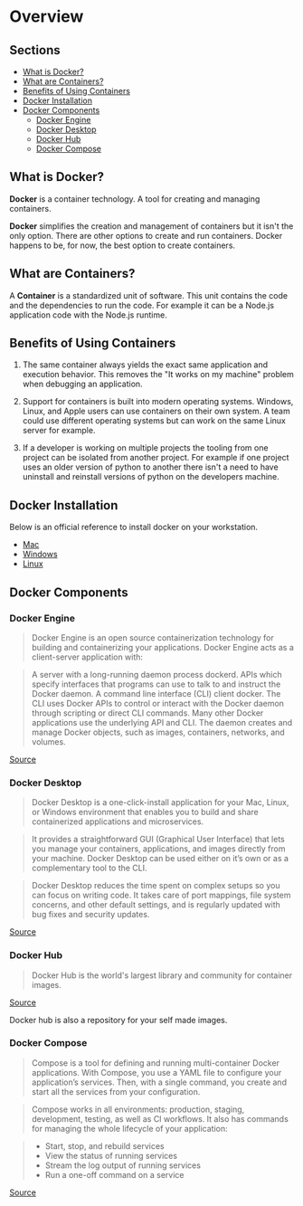 # Overview <!-- omit in toc -->

## Sections <!-- omit in toc -->

- [What is Docker?](#what-is-docker)
- [What are Containers?](#what-are-containers)
- [Benefits of Using Containers](#benefits-of-using-containers)
- [Docker Installation](#docker-installation)
- [Docker Components](#docker-components)
  - [Docker Engine](#docker-engine)
  - [Docker Desktop](#docker-desktop)
  - [Docker Hub](#docker-hub)
  - [Docker Compose](#docker-compose)

## What is Docker?

**Docker** is a container technology.
A tool for creating and managing containers.

**Docker** simplifies the creation and management of containers but it isn't the only option.
There are other options to create and run containers.
Docker happens to be, for now, the best option to create containers.

## What are Containers?

A **Container** is a standardized unit of software.
This unit contains the code and the dependencies to run the code.
For example it can be a Node.js application code with the Node.js runtime.

## Benefits of Using Containers

1. The same container always yields the exact same application and execution behavior.
This removes the "It works on my machine" problem when debugging an application.

2. Support for containers is built into modern operating systems.
Windows, Linux, and Apple users can use containers on their own system.
A team could use different operating systems but can work on the same Linux server for example.

3. If a developer is working on multiple projects the tooling from one project can be isolated from another project.
For example if one project uses an older version of python to another there isn't a need to have uninstall and reinstall versions of python on the developers machine.

## Docker Installation

Below is an official reference to install docker on your workstation.

- [Mac](https://docs.docker.com/desktop/install/mac-install/)
- [Windows](https://docs.docker.com/desktop/install/windows-install/)
- [Linux](https://docs.docker.com/desktop/install/linux-install/)

## Docker Components

### Docker Engine

> Docker Engine is an open source containerization technology for building and containerizing your applications. Docker Engine acts as a client-server application with:

> A server with a long-running daemon process dockerd.
> APIs which specify interfaces that programs can use to talk to and instruct the Docker daemon.
> A command line interface (CLI) client docker.
> The CLI uses Docker APIs to control or interact with the Docker daemon through scripting or direct CLI commands.
> Many other Docker applications use the underlying API and CLI.
> The daemon creates and manage Docker objects, such as images, containers, networks, and volumes.

[Source](https://docs.docker.com/engine/)

### Docker Desktop

> Docker Desktop is a one-click-install application for your Mac, Linux, or Windows environment that enables you to build and share containerized applications and microservices.

> It provides a straightforward GUI (Graphical User Interface) that lets you manage your containers, applications, and images directly from your machine.
> Docker Desktop can be used either on it’s own or as a complementary tool to the CLI.

> Docker Desktop reduces the time spent on complex setups so you can focus on writing code.
> It takes care of port mappings, file system concerns, and other default settings, and is regularly updated with bug fixes and security updates.

[Source](https://docs.docker.com/desktop/)

### Docker Hub

> Docker Hub is the world's largest library and community for container images.

[Source](https://hub.docker.com/)

Docker hub is also a repository for your self made images.

### Docker Compose

> Compose is a tool for defining and running multi-container Docker applications.
> With Compose, you use a YAML file to configure your application’s services.
> Then, with a single command, you create and start all the services from your configuration.

> Compose works in all environments: production, staging, development, testing, as well as CI workflows.
> It also has commands for managing the whole lifecycle of your application:

> - Start, stop, and rebuild services
> - View the status of running services
> - Stream the log output of running services
> - Run a one-off command on a service

[Source](https://docs.docker.com/compose/)